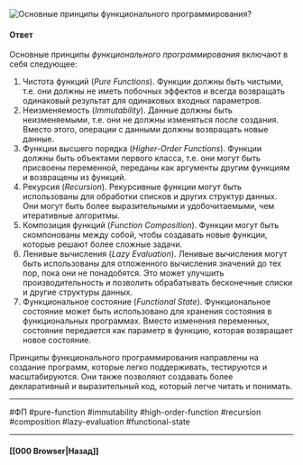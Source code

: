![Основные принципы функционального программирования?](https://youtu.be/Sw4BlFLj2dg?t=149)

#### Ответ

Основные принципы *функционального программирования* включают в себя следующее:

1. Чистота функций (*Pure Functions*). Функции должны быть чистыми, т.е. они должны не иметь побочных эффектов и всегда возвращать одинаковый результат для одинаковых входных параметров.
2. Неизменяемость (*Immutability*). Данные должны быть неизменяемыми, т.е. они не должны изменяться после создания. Вместо этого, операции с данными должны возвращать новые данные.
3. Функции высшего порядка (*Higher-Order Functions*). Функции должны быть объектами первого класса, т.е. они могут быть присвоены переменной, переданы как аргументы другим функциям и возвращены из функций.
4. Рекурсия (*Recursion*). Рекурсивные функции могут быть использованы для обработки списков и других структур данных. Они могут быть более выразительными и удобочитаемыми, чем итеративные алгоритмы.
5. Композиция функций (*Function Composition*). Функции могут быть скомпонованы между собой, чтобы создавать новые функции, которые решают более сложные задачи.
6. Ленивые вычисления (*Lazy Evaluation*). Ленивые вычисления могут быть использованы для отложенного вычисления значений до тех пор, пока они не понадобятся. Это может улучшить производительность и позволить обрабатывать бесконечные списки и другие структуры данных.
7. Функциональное состояние (*Functional State*). Функциональное состояние может быть использовано для хранения состояния в функциональных программах. Вместо изменения переменных, состояние передается как параметр в функцию, которая возвращает новое состояние.

Принципы функционального программирования направлены на создание программ, которые легко поддерживать, тестируются и масштабируются. Они также позволяют создавать более декларативный и выразительный код, который легче читать и понимать.

___
#ФП #pure-function #immutability #high-order-function #recursion #composition #lazy-evaluation #functional-state

___

#### [[000 Browser|Назад]]